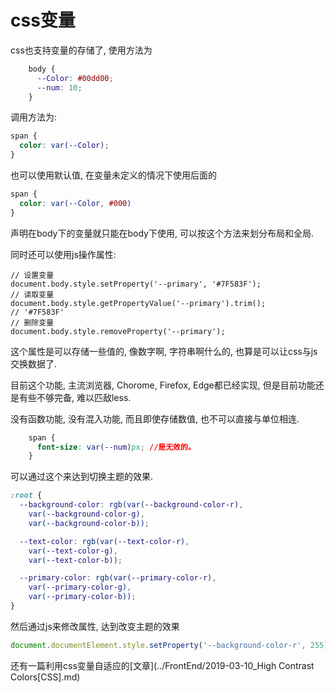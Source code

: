 # css变量

css也支持变量的存储了, 使用方法为

```css
    body {
      --Color: #00dd00;
      --num: 10;
    }
```

调用方法为: 

```css
span {
  color: var(--Color);
}
```

也可以使用默认值, 在变量未定义的情况下使用后面的

```css
span {
  color: var(--Color, #000)
}
```

声明在body下的变量就只能在body下使用, 可以按这个方法来划分布局和全局. 

同时还可以使用js操作属性: 

    // 设置变量
    document.body.style.setProperty('--primary', '#7F583F');
    // 读取变量
    document.body.style.getPropertyValue('--primary').trim();
    // '#7F583F'
    // 删除变量
    document.body.style.removeProperty('--primary');

这个属性是可以存储一些值的, 像数字啊, 字符串啊什么的, 也算是可以让css与js交换数据了. 

目前这个功能, 主流浏览器, Chorome, Firefox, Edge都已经实现, 但是目前功能还是有些不够完备, 难以匹敌less. 

没有函数功能, 没有混入功能, 而且即使存储数值, 也不可以直接与单位相连. 

```css
    span {
      font-size: var(--num)px; //是无效的。 
    }
```

可以通过这个来达到切换主题的效果.

```css
:root {
  --background-color: rgb(var(--background-color-r),
    var(--background-color-g),
    var(--background-color-b));

  --text-color: rgb(var(--text-color-r),
    var(--text-color-g),
    var(--text-color-b));

  --primary-color: rgb(var(--primary-color-r),
    var(--primary-color-g),
    var(--primary-color-b));
}
```

然后通过js来修改属性, 达到改变主题的效果

```js
document.documentElement.style.setProperty('--background-color-r', 255)
```

还有一篇利用css变量自适应的[文章](../FrontEnd/2019-03-10_High Contrast Colors[CSS].md)
